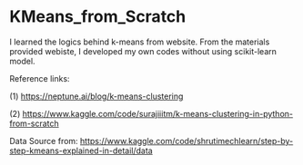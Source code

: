 # KMeans_from_Scratch
I learned the logics behind k-means from website. From the materials provided webiste, I developed my own codes without using scikit-learn model.

Reference links:

(1) https://neptune.ai/blog/k-means-clustering

(2) https://www.kaggle.com/code/surajiiitm/k-means-clustering-in-python-from-scratch

Data Source from: https://www.kaggle.com/code/shrutimechlearn/step-by-step-kmeans-explained-in-detail/data
